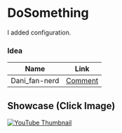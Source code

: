 # DoSomething

I added configuration.

### Idea
| Name | Link |
| --- | --- |
| Dani_fan-nerd | [Comment](https://www.reddit.com/r/admincraft/comments/y2bkka/comment/is5wz5h/?utm_source=share&utm_medium=web2x&context=3) |

## Showcase (Click Image)

[![YouTube Thumbnail](https://img.youtube.com/vi/tFCd6hksgoQ/0.jpg)](https://www.youtube.com/watch?v=tFCd6hksgoQ)
